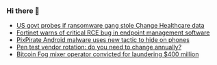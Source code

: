 ### Hi there 👋

<!--START_SECTION:feed-->
* [US govt probes if ransomware gang stole Change Healthcare data](https://www.bleepingcomputer.com/news/security/us-govt-probes-if-ransomware-gang-stole-change-healthcare-data/)
* [Fortinet warns of critical RCE bug in endpoint management software](https://www.bleepingcomputer.com/news/security/fortinet-warns-of-critical-rce-bug-in-endpoint-management-software/)
* [PixPirate Android malware uses new tactic to hide on phones](https://www.bleepingcomputer.com/news/security/pixpirate-android-malware-uses-new-tactic-to-hide-on-phones/)
* [Pen test vendor rotation: do you need to change annually?](https://www.bleepingcomputer.com/news/security/pen-test-vendor-rotation-do-you-need-to-change-annually/)
* [Bitcoin Fog mixer operator convicted for laundering $400 million](https://www.bleepingcomputer.com/news/legal/bitcoin-fog-mixer-operator-convicted-for-laundering-400-million/)
<!--END_SECTION:feed-->

<!--
**frankenk/frankenk** is a ✨ _special_ ✨ repository because its `README.md` (this file) appears on your GitHub profile.

Here are some ideas to get you started:

- 🔭 I’m currently working on ...
- 🌱 I’m currently learning ...
- 👯 I’m looking to collaborate on ...
- 🤔 I’m looking for help with ...
- 💬 Ask me about ...
- 📫 How to reach me: ...
- 😄 Pronouns: ...
- ⚡ Fun fact: ...
-->



